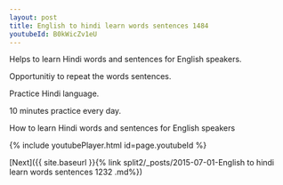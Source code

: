 ```yaml
---
layout: post
title: English to hindi learn words sentences 1484 
youtubeId: B0kWicZv1eU
---
```

 
 
Helps to learn Hindi words and sentences for English speakers.

Opportunitiy to repeat the words sentences. 

Practice Hindi language. 
 
10 minutes practice every day. 
 
How to learn Hindi words and sentences for English speakers 
 
{% include youtubePlayer.html id=page.youtubeId %}
 
 
[Next]({{ site.baseurl }}{% link  split2/_posts/2015-07-01-English to hindi learn words sentences 1232 .md%})
 
